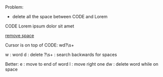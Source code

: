 Problem:

- delete all the space between CODE and Lorem

CODE    Lorem ipsum dolor sit amet

[remove space](https://stackoverflow.com/questions/4917059/learning-vim-best-way-to-remove-space-between-words)

Cursor is on top of CODE:
wd?\s+

w : word
d : delete
?\s+ : search backwards for spaces

Better:
e : move to end of word
l : move right one
dw : delete word while on space